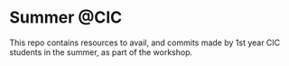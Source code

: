 # Summer @CIC
This repo contains resources to avail, and commits made by 1st year CIC students in the summer, as part of the workshop.
